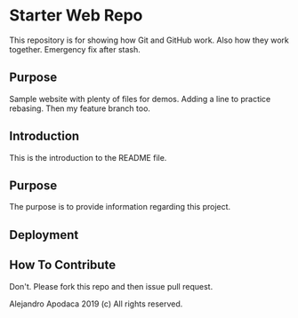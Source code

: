 # Starter Web Repo

This repository is for showing how Git and GitHub work. Also how they work together.
Emergency fix after stash.

## Purpose

Sample website with plenty of files for demos. Adding a line to practice rebasing. Then my feature branch too.

## Introduction

This is the introduction to the README file.

## Purpose

The purpose is to provide information regarding this project.

## Deployment



## How To Contribute

Don't. Please fork this repo and then issue pull request.

Alejandro Apodaca 2019 (c)
All rights reserved.
